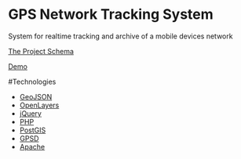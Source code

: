 # GPS Network Tracking System
System for realtime tracking and archive of a mobile devices network


[The Project Schema](Schema.pdf)

[Demo](http://labs.easyblog.it/maps/gps-network-tracking-system/)


#Technologies
* [GeoJSON](http://geojson.org/)
* [OpenLayers](http://openlayers.org/)
* [jQuery](https://jquery.com/)
* [PHP](https://www.php.net/)
* [PostGIS](http://postgis.net/)
* [GPSD](http://www.catb.org/gpsd/)
* [Apache](https://httpd.apache.org/)
